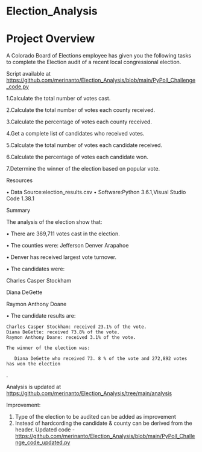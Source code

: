 # Election_Analysis

# Project Overview

A Colorado Board of Elections employee has given you the following tasks to complete the
Election audit of a recent local congressional election.

Script available at https://github.com/merinanto/Election_Analysis/blob/main/PyPoll_Challenge_code.py

1.Calculate the total number of votes cast.

2.Calculate the total number of votes each county received.

3.Calculate the percentage of votes each county received.

4.Get a complete list of candidates who received votes.

5.Calculate the total number of votes each candidate received.

6.Calculate the percentage of votes each candidate won.

7.Determine the winner of the election based on popular vote.

Resources
 
•	Data Source:election_results.csv
•	Software:Python 3.6.1,Visual Studio Code 1.38.1

Summary

The analysis of the election show that:

•	There are  369,711 votes cast in the election.

•	The counties were:
         Jefferson
         Denver
         Arapahoe
       
• Denver has received largest vote turnover.

• The candidates were:
    
  Charles Casper Stockham
  
  Diana DeGette
  
  Raymon Anthony Doane
      
• The candidate results are:
    
    Charles Casper Stockham: received 23.1% of the vote.
    Diana DeGette: received 73.8% of the vote.
    Raymon Anthony Doane: received 3.1% of the vote.

    The winner of the election was:
                
       Diana DeGette who received 73. 8 % of the vote and 272,892 votes has won the election
.
	
Analysis is updated at https://github.com/merinanto/Election_Analysis/tree/main/analysis

Improvement:
1. Type of the election to be audited can be added as improvement
2. Instead of hardcording the candidate & county can be derived from the header.
Updated code -https://github.com/merinanto/Election_Analysis/blob/main/PyPoll_Challenge_code_updated.py
	
               


		
             







